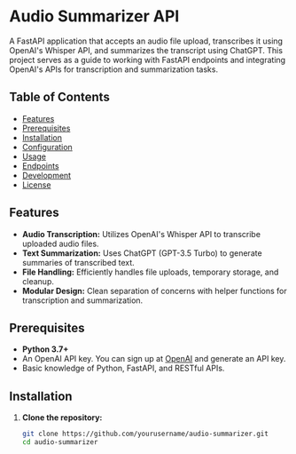 # Audio Summarizer API

A FastAPI application that accepts an audio file upload, transcribes it using OpenAI's Whisper API, and summarizes the transcript using ChatGPT. This project serves as a guide to working with FastAPI endpoints and integrating OpenAI's APIs for transcription and summarization tasks.

## Table of Contents

- [Features](#features)
- [Prerequisites](#prerequisites)
- [Installation](#installation)
- [Configuration](#configuration)
- [Usage](#usage)
- [Endpoints](#endpoints)
- [Development](#development)
- [License](#license)

## Features

- **Audio Transcription:** Utilizes OpenAI's Whisper API to transcribe uploaded audio files.
- **Text Summarization:** Uses ChatGPT (GPT-3.5 Turbo) to generate summaries of transcribed text.
- **File Handling:** Efficiently handles file uploads, temporary storage, and cleanup.
- **Modular Design:** Clean separation of concerns with helper functions for transcription and summarization.

## Prerequisites

- **Python 3.7+**
- An OpenAI API key. You can sign up at [OpenAI](https://openai.com/) and generate an API key.
- Basic knowledge of Python, FastAPI, and RESTful APIs.

## Installation

1. **Clone the repository:**

   ```bash
   git clone https://github.com/yourusername/audio-summarizer.git
   cd audio-summarizer
